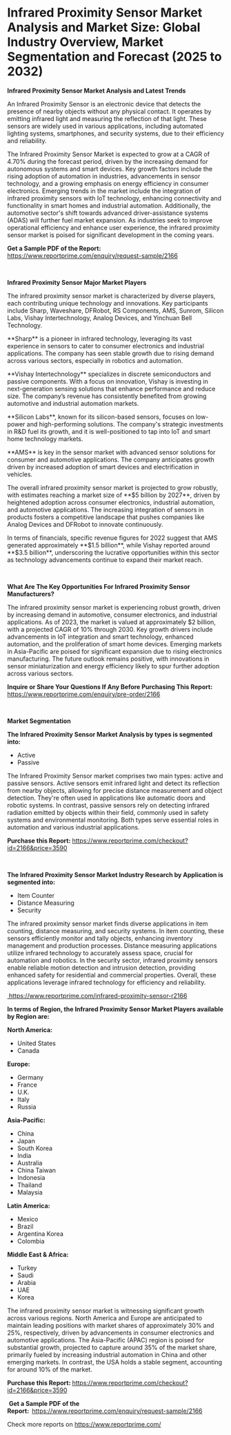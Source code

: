 <p><h1>Infrared Proximity Sensor Market Analysis and Market Size: Global Industry Overview, Market Segmentation and Forecast (2025 to 2032)</h1></p><p><strong>Infrared Proximity Sensor Market Analysis and Latest Trends</strong></p>
<p><p>An Infrared Proximity Sensor is an electronic device that detects the presence of nearby objects without any physical contact. It operates by emitting infrared light and measuring the reflection of that light. These sensors are widely used in various applications, including automated lighting systems, smartphones, and security systems, due to their efficiency and reliability.</p><p>The Infrared Proximity Sensor Market is expected to grow at a CAGR of 4.70% during the forecast period, driven by the increasing demand for autonomous systems and smart devices. Key growth factors include the rising adoption of automation in industries, advancements in sensor technology, and a growing emphasis on energy efficiency in consumer electronics. Emerging trends in the market include the integration of infrared proximity sensors with IoT technology, enhancing connectivity and functionality in smart homes and industrial automation. Additionally, the automotive sector's shift towards advanced driver-assistance systems (ADAS) will further fuel market expansion. As industries seek to improve operational efficiency and enhance user experience, the infrared proximity sensor market is poised for significant development in the coming years.</p></p>
<p><strong>Get a Sample PDF of the Report:&nbsp;</strong> <a href="https://www.reportprime.com/enquiry/request-sample/2166?utm_campaign=2799&utm_medium=2&utm_source=Github&utm_content=ia&utm_term=18032025&utm_id=infrared-proximity-sensor">https://www.reportprime.com/enquiry/request-sample/2166</a></p>
<p>&nbsp;</p>
<p><strong>Infrared Proximity Sensor Major Market Players</strong></p>
<p><p>The infrared proximity sensor market is characterized by diverse players, each contributing unique technology and innovations. Key participants include Sharp, Waveshare, DFRobot, RS Components, AMS, Sunrom, Silicon Labs, Vishay Intertechnology, Analog Devices, and Yinchuan Bell Technology.</p><p>**Sharp** is a pioneer in infrared technology, leveraging its vast experience in sensors to cater to consumer electronics and industrial applications. The company has seen stable growth due to rising demand across various sectors, especially in robotics and automation.</p><p>**Vishay Intertechnology** specializes in discrete semiconductors and passive components. With a focus on innovation, Vishay is investing in next-generation sensing solutions that enhance performance and reduce size. The company’s revenue has consistently benefited from growing automotive and industrial automation markets.</p><p>**Silicon Labs**, known for its silicon-based sensors, focuses on low-power and high-performing solutions. The company's strategic investments in R&D fuel its growth, and it is well-positioned to tap into IoT and smart home technology markets.</p><p>**AMS** is key in the sensor market with advanced sensor solutions for consumer and automotive applications. The company anticipates growth driven by increased adoption of smart devices and electrification in vehicles.</p><p>The overall infrared proximity sensor market is projected to grow robustly, with estimates reaching a market size of **$5 billion by 2027**, driven by heightened adoption across consumer electronics, industrial automation, and automotive applications. The increasing integration of sensors in products fosters a competitive landscape that pushes companies like Analog Devices and DFRobot to innovate continuously.</p><p>In terms of financials, specific revenue figures for 2022 suggest that AMS generated approximately **$1.5 billion**, while Vishay reported around **$3.5 billion**, underscoring the lucrative opportunities within this sector as technology advancements continue to expand their market reach.</p></p>
<p>&nbsp;</p>
<p><strong>What Are The Key Opportunities For Infrared Proximity Sensor Manufacturers?</strong></p>
<p><p>The infrared proximity sensor market is experiencing robust growth, driven by increasing demand in automotive, consumer electronics, and industrial applications. As of 2023, the market is valued at approximately $2 billion, with a projected CAGR of 10% through 2030. Key growth drivers include advancements in IoT integration and smart technology, enhanced automation, and the proliferation of smart home devices. Emerging markets in Asia-Pacific are poised for significant expansion due to rising electronics manufacturing. The future outlook remains positive, with innovations in sensor miniaturization and energy efficiency likely to spur further adoption across various sectors.</p></p>
<p><strong>Inquire or Share Your Questions If Any Before Purchasing This Report:</strong> <a href="https://www.reportprime.com/enquiry/pre-order/2166?utm_campaign=2799&utm_medium=2&utm_source=Github&utm_content=ia&utm_term=18032025&utm_id=infrared-proximity-sensor">https://www.reportprime.com/enquiry/pre-order/2166</a></p>
<p>&nbsp;</p>
<p><strong>Market Segmentation</strong></p>
<p><strong>The Infrared Proximity Sensor Market Analysis by types is segmented into:</strong></p>
<p><ul><li>Active</li><li>Passive</li></ul></p>
<p><p>The Infrared Proximity Sensor market comprises two main types: active and passive sensors. Active sensors emit infrared light and detect its reflection from nearby objects, allowing for precise distance measurement and object detection. They're often used in applications like automatic doors and robotic systems. In contrast, passive sensors rely on detecting infrared radiation emitted by objects within their field, commonly used in safety systems and environmental monitoring. Both types serve essential roles in automation and various industrial applications.</p></p>
<p><strong>Purchase this Report:&nbsp;</strong><a href="https://www.reportprime.com/checkout?id=2166&price=3590&utm_campaign=2799&utm_medium=2&utm_source=Github&utm_content=ia&utm_term=18032025&utm_id=infrared-proximity-sensor">https://www.reportprime.com/checkout?id=2166&price=3590</a></p>
<p>&nbsp;</p>
<p><strong>The Infrared Proximity Sensor Market Industry Research by Application is segmented into:</strong></p>
<p><ul><li>Item Counter</li><li>Distance Measuring</li><li>Security</li></ul></p>
<p><p>The infrared proximity sensor market finds diverse applications in item counting, distance measuring, and security systems. In item counting, these sensors efficiently monitor and tally objects, enhancing inventory management and production processes. Distance measuring applications utilize infrared technology to accurately assess space, crucial for automation and robotics. In the security sector, infrared proximity sensors enable reliable motion detection and intrusion detection, providing enhanced safety for residential and commercial properties. Overall, these applications leverage infrared technology for efficiency and reliability.</p></p>
<p><a href="https://www.reportprime.com/infrared-proximity-sensor-r2166?utm_campaign=2799&utm_medium=2&utm_source=Github&utm_content=ia&utm_term=18032025&utm_id=infrared-proximity-sensor">&nbsp;https://www.reportprime.com/infrared-proximity-sensor-r2166</a></p>
<p><strong>In terms of Region, the Infrared Proximity Sensor Market Players available by Region are:</strong></p>
<p>
    <p> <strong> North America: </strong>
        <ul>
            <li>United States</li>
            <li>Canada</li>
        </ul>
        </p> 
    <p> <strong> Europe: </strong>
        <ul>
            <li>Germany</li>
            <li>France</li>
            <li>U.K.</li>
            <li>Italy</li>
            <li>Russia</li>
        </ul>
        </p> 
    <p> <strong> Asia-Pacific: </strong>
        <ul>
            <li>China</li>
            <li>Japan</li>
            <li>South Korea</li>
            <li>India</li>
            <li>Australia</li>
            <li>China Taiwan</li>
            <li>Indonesia</li>
            <li>Thailand</li>
            <li>Malaysia</li>
        </ul>
        </p> 
    <p> <strong> Latin America: </strong>
        <ul>
            <li>Mexico</li>
            <li>Brazil</li>
            <li>Argentina Korea</li>
            <li>Colombia</li>
        </ul>
        </p> 
    <p> <strong> Middle East & Africa: </strong>
        <ul>
            <li>Turkey</li>
            <li>Saudi</li>
            <li>Arabia</li>
            <li>UAE</li>
            <li>Korea</li>
        </ul>
    </p>
    </p>
<p><p>The infrared proximity sensor market is witnessing significant growth across various regions. North America and Europe are anticipated to maintain leading positions with market shares of approximately 30% and 25%, respectively, driven by advancements in consumer electronics and automotive applications. The Asia-Pacific (APAC) region is poised for substantial growth, projected to capture around 35% of the market share, primarily fueled by increasing industrial automation in China and other emerging markets. In contrast, the USA holds a stable segment, accounting for around 10% of the market.</p></p>
<p><strong>Purchase this Report: </strong><a href="https://www.reportprime.com/checkout?id=2166&price=3590&utm_campaign=2799&utm_medium=2&utm_source=Github&utm_content=ia&utm_term=18032025&utm_id=infrared-proximity-sensor">https://www.reportprime.com/checkout?id=2166&price=3590</a></p>
<p>&nbsp;<strong>Get a Sample PDF of the Report:&nbsp;&nbsp;</strong><a href="https://www.reportprime.com/enquiry/request-sample/2166?utm_campaign=2799&utm_medium=2&utm_source=Github&utm_content=ia&utm_term=18032025&utm_id=infrared-proximity-sensor">https://www.reportprime.com/enquiry/request-sample/2166</a></p>
<p><strong></strong></p>
<p>Check more reports on <a href="https://www.reportprime.com/?utm_campaign=2799&utm_medium=2&utm_source=Github&utm_content=ia&utm_term=18032025&utm_id=infrared-proximity-sensor">https://www.reportprime.com/</a></p>